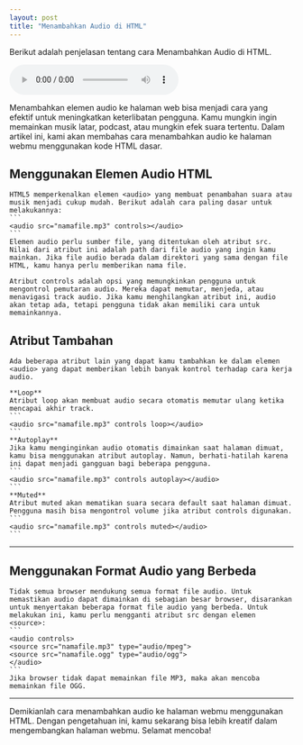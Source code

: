 ```yaml
---
layout: post
title: "Menambahkan Audio di HTML"
---
```


Berikut adalah penjelasan tentang cara Menambahkan Audio di HTML.


<audio controls>
  <source src="\nursitaaa\assets\audio\short-8-228137.mp3">
  <source src="\nursitaaa\assets\audio\short-8-228137" type="audio/ogg">
  Browser kamu tidak mendukung pemutar audio.
</audio>

Menambahkan elemen audio ke halaman web bisa menjadi cara yang efektif untuk meningkatkan keterlibatan pengguna. Kamu mungkin ingin memainkan musik latar, podcast, atau mungkin efek suara tertentu. Dalam artikel ini, kami akan membahas cara menambahkan audio ke halaman webmu menggunakan kode HTML dasar.

## Menggunakan Elemen Audio HTML
    HTML5 memperkenalkan elemen <audio> yang membuat penambahan suara atau musik menjadi cukup mudah. Berikut adalah cara paling dasar untuk melakukannya:
    ```
    <audio src="namafile.mp3" controls></audio>
    ```
    Elemen audio perlu sumber file, yang ditentukan oleh atribut src. Nilai dari atribut ini adalah path dari file audio yang ingin kamu mainkan. Jika file audio berada dalam direktori yang sama dengan file HTML, kamu hanya perlu memberikan nama file.

    Atribut controls adalah opsi yang memungkinkan pengguna untuk mengontrol pemutaran audio. Mereka dapat memutar, menjeda, atau menavigasi track audio. Jika kamu menghilangkan atribut ini, audio akan tetap ada, tetapi pengguna tidak akan memiliki cara untuk memainkannya.

## Atribut Tambahan
    Ada beberapa atribut lain yang dapat kamu tambahkan ke dalam elemen <audio> yang dapat memberikan lebih banyak kontrol terhadap cara kerja audio.

    **Loop**
    Atribut loop akan membuat audio secara otomatis memutar ulang ketika mencapai akhir track.
    ```
    <audio src="namafile.mp3" controls loop></audio>
    ```
    **Autoplay**
    Jika kamu menginginkan audio otomatis dimainkan saat halaman dimuat, kamu bisa menggunakan atribut autoplay. Namun, berhati-hatilah karena ini dapat menjadi gangguan bagi beberapa pengguna.
    ```
    <audio src="namafile.mp3" controls autoplay></audio>
    ```
    **Muted**
    Atribut muted akan mematikan suara secara default saat halaman dimuat. Pengguna masih bisa mengontrol volume jika atribut controls digunakan.
    ```
    <audio src="namafile.mp3" controls muted></audio>
    ```

---

## Menggunakan Format Audio yang Berbeda
    Tidak semua browser mendukung semua format file audio. Untuk memastikan audio dapat dimainkan di sebagian besar browser, disarankan untuk menyertakan beberapa format file audio yang berbeda. Untuk melakukan ini, kamu perlu mengganti atribut src dengan elemen <source>:
    ```
    <audio controls>
    <source src="namafile.mp3" type="audio/mpeg">
    <source src="namafile.ogg" type="audio/ogg">
    </audio>
    ```
    Jika browser tidak dapat memainkan file MP3, maka akan mencoba memainkan file OGG.

---

Demikianlah cara menambahkan audio ke halaman webmu menggunakan HTML. Dengan pengetahuan ini, kamu sekarang bisa lebih kreatif dalam mengembangkan halaman webmu. Selamat mencoba!